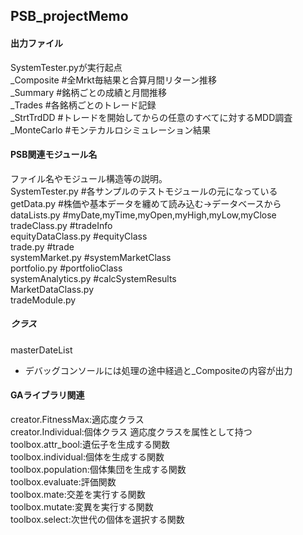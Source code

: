 ## PSB_projectMemo
#### 出力ファイル
SystemTester.pyが実行起点  
_Composite  #全Mrkt毎結果と合算月間リターン推移  
_Summary    #銘柄ごとの成績と月間推移  
_Trades     #各銘柄ごとのトレード記録  
_StrtTrdDD  #トレードを開始してからの任意のすべてに対するMDD調査  
_MonteCarlo #モンテカルロシミュレーション結果  

#### PSB関連モジュール名
ファイル名やモジュール構造等の説明。  
SystemTester.py     #各サンプルのテストモジュールの元になっている  
getData.py          #株価や基本データを纏めて読み込む→データベースから  
dataLists.py        #myDate,myTime,myOpen,myHigh,myLow,myClose  
tradeClass.py       #tradeInfo  
equityDataClass.py  #equityClass  
trade.py            #trade  
systemMarket.py     #systemMarketClass  
portfolio.py        #portfolioClass  
systemAnalytics.py  #calcSystemResults  
MarketDataClass.py  
tradeModule.py  

##### クラス
masterDateList
+ デバッグコンソールには処理の途中経過と_Compositeの内容が出力

#### GAライブラリ関連
creator.FitnessMax:適応度クラス  
creator.Individual:個体クラス 適応度クラスを属性として持つ  
toolbox.attr_bool:遺伝子を生成する関数  
toolbox.individual:個体を生成する関数  
toolbox.population:個体集団を生成する関数  
toolbox.evaluate:評価関数  
toolbox.mate:交差を実行する関数  
toolbox.mutate:変異を実行する関数  
toolbox.select:次世代の個体を選択する関数  
